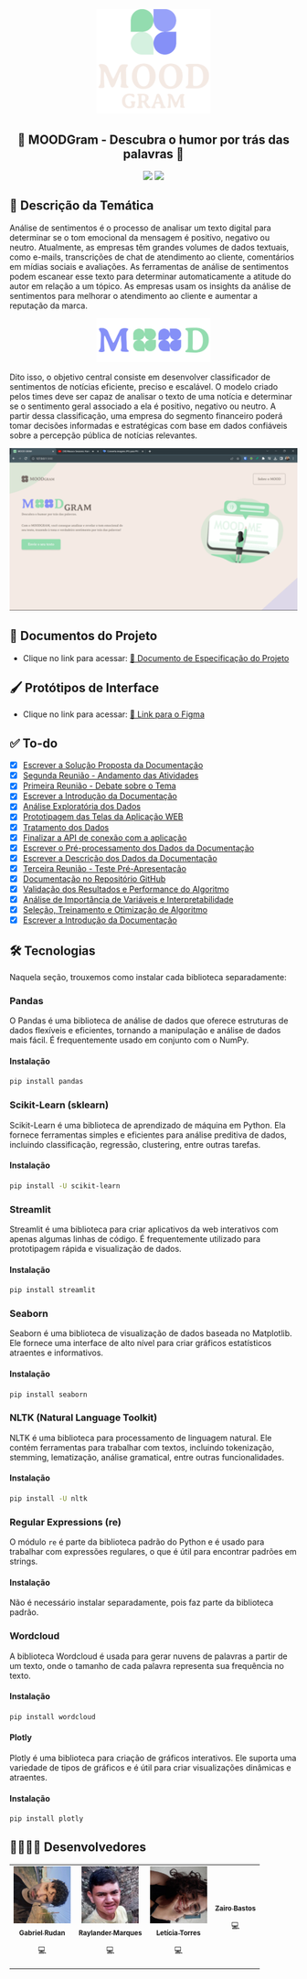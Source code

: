
<p align="center">
  <img src=".github/logotype.png" alt="LOGO" width="200"/>
</p>

<div align="center">
  <h2>🍃 MOODGram - Descubra o humor por trás das palavras 🍂</h2>
</div>

<div align="center">
  <img src="https://img.shields.io/badge/MoodGram-ModuloIbiapaba-green">
  <img src="https://img.shields.io/badge/licence-MIT-orange.svg">
</div>

## 📃 Descrição da Temática

Análise de sentimentos é o processo de analisar um texto digital para determinar se o tom emocional da mensagem é positivo, negativo ou neutro. Atualmente, as empresas têm grandes volumes de dados textuais, como e-mails, transcrições de chat de atendimento ao cliente, comentários em mídias sociais e avaliações. As ferramentas de análise de sentimentos podem escanear esse texto para determinar automaticamente a atitude do autor em relação a um tópico. As empresas usam os insights da análise de sentimentos para melhorar o atendimento ao cliente e aumentar a reputação da marca.

<p align="center">
  <img src=".github/logotype2.png" alt="LOGO" width="200"/>
</p>

Dito isso, o objetivo central consiste em desenvolver classificador de sentimentos de notícias eficiente, preciso e escalável. O modelo criado pelos times deve ser capaz de analisar o texto de uma notícia e determinar se o sentimento geral associado a ela é positivo, negativo ou neutro. A partir dessa classificação, uma empresa do segmento financeiro poderá tomar decisões informadas e estratégicas com base em dados confiáveis sobre a percepção pública de notícias relevantes.

![img](.github/ezgif.com-gif-maker.gif)

## 📃 Documentos do Projeto

- Clique no link para acessar: [🔗 Documento de Especificação do Projeto](https://drive.google.com/file/d/1h0Lq8PiBgFHSuV0L9GA-sJgajzblYI97/preview)

## 🖌️ Protótipos de Interface

- Clique no link para acessar: [🔗 Link para o Figma](https://www.figma.com/file/I7dS63C0gmyqKB69vWiEn6/MOODGram---Dashboard?type=design&node-id=10%3A747&mode=design&t=CQ1BB3gFdLGHzK5J-1)

## ✅ To-do

* [X] [Escrever a Solução Proposta da Documentação](https://github.com/zairobastos/moodgram/issues/13)
* [X] [Segunda Reunião - Andamento das Atividades](https://github.com/zairobastos/moodgram/issues/11)
* [X] [Primeira Reunião - Debate sobre o Tema](https://github.com/zairobastos/moodgram/issues/10)
* [X] [Escrever a Introdução da Documentação](https://github.com/zairobastos/moodgram/issues/9)
* [X] [Análise Exploratória dos Dados](https://github.com/zairobastos/moodgram/issues/4)
* [X] [Prototipagem das Telas da Aplicação WEB](https://github.com/zairobastos/moodgram/issues/3)
* [X] [Tratamento dos Dados](https://github.com/zairobastos/moodgram/issues/1)
* [X] [Finalizar a API de conexão com a aplicação](https://github.com/zairobastos/moodgram/issues/16)
* [X] [Escrever o Pré-processamento dos Dados da Documentação](https://github.com/zairobastos/moodgram/issues/15)
* [X] [Escrever a Descrição dos Dados da Documentação](https://github.com/zairobastos/moodgram/issues/14)
* [X] [Terceira Reunião - Teste Pré-Apresentação](https://github.com/zairobastos/moodgram/issues/12)
* [X] [Documentação no Repositório GitHub](https://github.com/zairobastos/moodgram/issues/8)
* [X] [Validação dos Resultados e Performance do Algoritmo](https://github.com/zairobastos/moodgram/issues/7)
* [X] [Análise de Importância de Variáveis e Interpretabilidade](https://github.com/zairobastos/moodgram/issues/6)
* [X] [Seleção, Treinamento e Otimização de Algoritmo](https://github.com/zairobastos/moodgram/issues/5)
* [X] [Escrever a Introdução da Documentação](https://github.com/zairobastos/moodgram/issues/2)

## 🛠 Tecnologias
Naquela seção, trouxemos como instalar cada biblioteca separadamente:
### Pandas
O Pandas é uma biblioteca de análise de dados que oferece estruturas de dados flexíveis e eficientes, tornando a manipulação e análise de dados mais fácil. É frequentemente usado em conjunto com o NumPy.

#### Instalação
```bash
pip install pandas
```

### Scikit-Learn (sklearn)
Scikit-Learn é uma biblioteca de aprendizado de máquina em Python. Ela fornece ferramentas simples e eficientes para análise preditiva de dados, incluindo classificação, regressão, clustering, entre outras tarefas.

#### Instalação
```bash
pip install -U scikit-learn
```

### Streamlit
Streamlit é uma biblioteca para criar aplicativos da web interativos com apenas algumas linhas de código. É frequentemente utilizado para prototipagem rápida e visualização de dados.

#### Instalação
```bash
pip install streamlit
```

### Seaborn
Seaborn é uma biblioteca de visualização de dados baseada no Matplotlib. Ele fornece uma interface de alto nível para criar gráficos estatísticos atraentes e informativos.

#### Instalação
```bash
pip install seaborn
```

### NLTK (Natural Language Toolkit)
NLTK é uma biblioteca para processamento de linguagem natural. Ele contém ferramentas para trabalhar com textos, incluindo tokenização, stemming, lematização, análise gramatical, entre outras funcionalidades.

#### Instalação
```bash
pip install -U nltk
```

### Regular Expressions (re)
O módulo `re` é parte da biblioteca padrão do Python e é usado para trabalhar com expressões regulares, o que é útil para encontrar padrões em strings.

#### Instalação
Não é necessário instalar separadamente, pois faz parte da biblioteca padrão.

### Wordcloud
A biblioteca Wordcloud é usada para gerar nuvens de palavras a partir de um texto, onde o tamanho de cada palavra representa sua frequência no texto.

#### Instalação
```bash
pip install wordcloud
```

#### Plotly
Plotly é uma biblioteca para criação de gráficos interativos. Ele suporta uma variedade de tipos de gráficos e é útil para criar visualizações dinâmicas e atraentes.

#### Instalação
```bash
pip install plotly
```

## 👨‍💻👩‍💻 Desenvolvedores

<table align="center">
<tr>
  <td align="center"><a href="https://github.com/gabrielrudan"><img src=".github/gabrielrudan.png" width="100px;" alt=""/><br /><sub><b>Gabriel Rudan</b></sub></a><br /><p title="Front-End">💻</p></td>
  <td align="center"><a href="https://github.com/Raylander524"><img src=".github/raylandermarques.png" width="100px;" alt=""/><br /><sub><b>Raylander Marques</b></sub></a><br /><p title="Front-End">💻</p></td>
  <td align="center"><a href="https://github.com/leh-torres"><img src=".github/leticiatorres.jpg" width="100px;" alt=""/><br /><sub><b>Letícia Torres</b></sub></a><br /><p title="Back-End">💻</p></td>
  <td align="center"><a href="https://github.com/zairobastos"><img src="https://avatars.githubusercontent.com/u/49825773?v=4" width="100px;" alt=""/><br /><sub><b>Zairo Bastos</b></sub></a><br /><p title="Back-End">💻</p></td>
